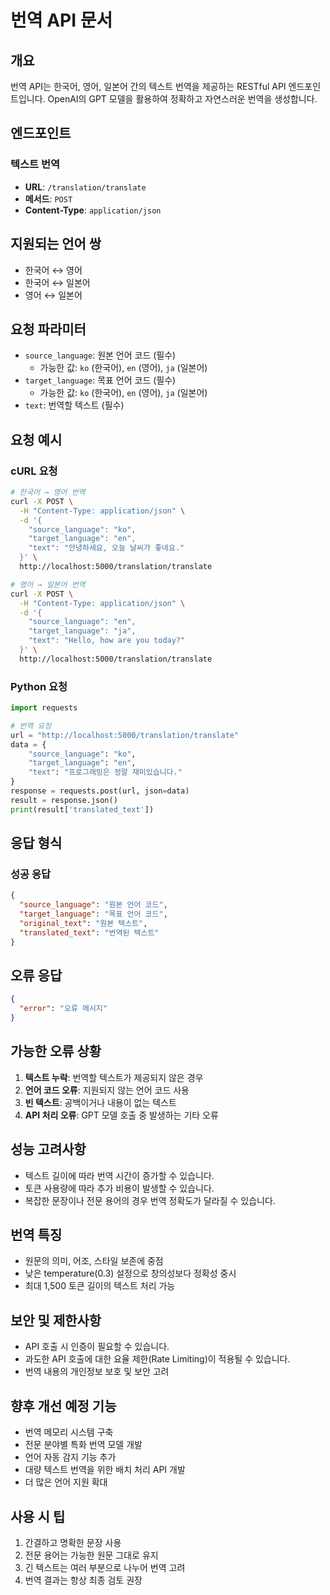 # 번역 API 문서

## 개요

번역 API는 한국어, 영어, 일본어 간의 텍스트 번역을 제공하는 RESTful API 엔드포인트입니다. OpenAI의 GPT 모델을 활용하여 정확하고 자연스러운 번역을 생성합니다.

## 엔드포인트

### 텍스트 번역

- **URL**: `/translation/translate`
- **메서드**: `POST`
- **Content-Type**: `application/json`

## 지원되는 언어 쌍

- 한국어 ↔ 영어
- 한국어 ↔ 일본어
- 영어 ↔ 일본어

## 요청 파라미터

- `source_language`: 원본 언어 코드 (필수)
  - 가능한 값: `ko` (한국어), `en` (영어), `ja` (일본어)
- `target_language`: 목표 언어 코드 (필수)
  - 가능한 값: `ko` (한국어), `en` (영어), `ja` (일본어)
- `text`: 번역할 텍스트 (필수)

## 요청 예시

### cURL 요청

```bash
# 한국어 → 영어 번역
curl -X POST \
  -H "Content-Type: application/json" \
  -d '{
    "source_language": "ko",
    "target_language": "en",
    "text": "안녕하세요, 오늘 날씨가 좋네요."
  }' \
  http://localhost:5000/translation/translate

# 영어 → 일본어 번역
curl -X POST \
  -H "Content-Type: application/json" \
  -d '{
    "source_language": "en",
    "target_language": "ja",
    "text": "Hello, how are you today?"
  }' \
  http://localhost:5000/translation/translate
```

### Python 요청

```python
import requests

# 번역 요청
url = "http://localhost:5000/translation/translate"
data = {
    "source_language": "ko",
    "target_language": "en",
    "text": "프로그래밍은 정말 재미있습니다."
}
response = requests.post(url, json=data)
result = response.json()
print(result['translated_text'])
```

## 응답 형식

### 성공 응답

```json
{
  "source_language": "원본 언어 코드",
  "target_language": "목표 언어 코드",
  "original_text": "원본 텍스트",
  "translated_text": "번역된 텍스트"
}
```

## 오류 응답

```json
{
  "error": "오류 메시지"
}
```

## 가능한 오류 상황

1. **텍스트 누락**: 번역할 텍스트가 제공되지 않은 경우
2. **언어 코드 오류**: 지원되지 않는 언어 코드 사용
3. **빈 텍스트**: 공백이거나 내용이 없는 텍스트
4. **API 처리 오류**: GPT 모델 호출 중 발생하는 기타 오류

## 성능 고려사항

- 텍스트 길이에 따라 번역 시간이 증가할 수 있습니다.
- 토큰 사용량에 따라 추가 비용이 발생할 수 있습니다.
- 복잡한 문장이나 전문 용어의 경우 번역 정확도가 달라질 수 있습니다.

## 번역 특징

- 원문의 의미, 어조, 스타일 보존에 중점
- 낮은 temperature(0.3) 설정으로 창의성보다 정확성 중시
- 최대 1,500 토큰 길이의 텍스트 처리 가능

## 보안 및 제한사항

- API 호출 시 인증이 필요할 수 있습니다.
- 과도한 API 호출에 대한 요율 제한(Rate Limiting)이 적용될 수 있습니다.
- 번역 내용의 개인정보 보호 및 보안 고려

## 향후 개선 예정 기능

- 번역 메모리 시스템 구축
- 전문 분야별 특화 번역 모델 개발
- 언어 자동 감지 기능 추가
- 대량 텍스트 번역을 위한 배치 처리 API 개발
- 더 많은 언어 지원 확대

## 사용 시 팁

1. 간결하고 명확한 문장 사용
2. 전문 용어는 가능한 원문 그대로 유지
3. 긴 텍스트는 여러 부분으로 나누어 번역 고려
4. 번역 결과는 항상 최종 검토 권장
